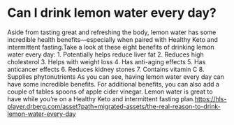 # Can I drink lemon water every day?

Aside from tasting great and refreshing the body, lemon water has some incredible health benefits—especially when paired with Healthy Keto and intermittent fasting.Take a look at these eight benefits of drinking lemon water every day: 1. Potentially helps reduce liver fat 2. Reduces high cholesterol 3. Helps with weight loss 4. Has anti-aging effects 5. Has anticancer effects 6. Reduces kidney stones 7. Contains vitamin C 8. Supplies phytonutrients As you can see, having lemon water every day can have some incredible benefits. For additional benefits, you can also add a couple of tables spoons of apple cider vinegar. Lemon water is great to have while you’re on a Healthy Keto and intermittent fasting plan.https://hls-player.drberg.com/asset?path=migrated-assets/the-real-reason-to-drink-lemon-water-every-day